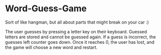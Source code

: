 # Word-Guess-Game

Sort of like hangman, but all about parts that might break on your car :)

The user guesses by pressing a letter key on their keyboard. Guessed letters are stored and cannot be guessed again. If a guess is incorrect, the guesses left counter goes down. Once it reaches 0, the user has lost, and the game will choose a new word and restart.
